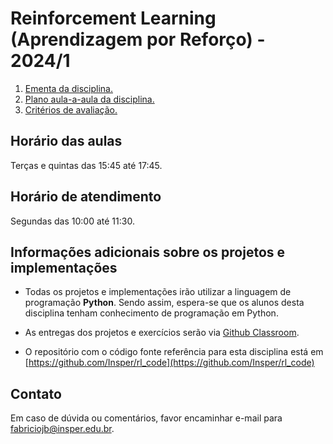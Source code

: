 # Reinforcement Learning (Aprendizagem por Reforço) - 2024/1

1. [Ementa da disciplina.](goals.md)
2. [Plano aula-a-aula da disciplina.](plan.md)
3. [Critérios de avaliação.](assessment.md)

## Horário das aulas

Terças e quintas das 15:45 até 17:45.

## Horário de atendimento

Segundas das 10:00 até 11:30. 

## Informações adicionais sobre os projetos e implementações

* Todas os projetos e implementações irão utilizar a linguagem de programação **Python**. Sendo assim, espera-se que os alunos desta disciplina tenham conhecimento de programação em Python. 

* As entregas dos projetos e exercícios serão via [Github Classroom](https://classroom.github.com/classrooms/66448216-insper-classroom-rl-24-1).

* O repositório com o código fonte referência para esta disciplina está em [https://github.com/Insper/rl_code](https://github.com/Insper/rl_code)

## Contato

Em caso de dúvida ou comentários, favor encaminhar e-mail para fabriciojb@insper.edu.br. 